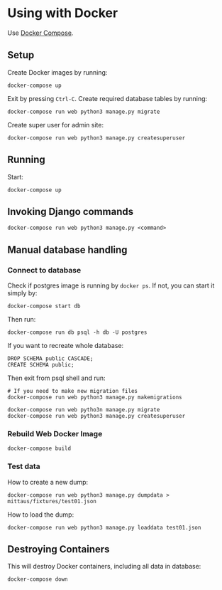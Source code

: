 # Using with Docker

Use [Docker Compose][1].

## Setup

Create Docker images by running:

    docker-compose up

Exit by pressing `Ctrl-C`. Create required database tables by running:

    docker-compose run web python3 manage.py migrate

Create super user for admin site:

    docker-compose run web python3 manage.py createsuperuser

## Running

Start:

    docker-compose up

## Invoking Django commands

    docker-compose run web python3 manage.py <command>

## Manual database handling

### Connect to database

Check if postgres image is running by `docker ps`. If not, you can start it simply by:

    docker-compose start db

Then run:

    docker-compose run db psql -h db -U postgres

If you want to recreate whole database:

    DROP SCHEMA public CASCADE;
    CREATE SCHEMA public;

Then exit from psql shell and run:

    # If you need to make new migration files
    docker-compose run web python3 manage.py makemigrations

    docker-compose run web pytho3n manage.py migrate
    docker-compose run web python3 manage.py createsuperuser

### Rebuild Web Docker Image

    docker-compose build

### Test data

How to create a new dump:

    docker-compose run web python3 manage.py dumpdata > mittaus/fixtures/test01.json

How to load the dump:

    docker-compose run web python3 manage.py loaddata test01.json

## Destroying Containers

This will destroy Docker containers, including all data in database:

    docker-compose down

[1]: https://docs.docker.com/compose/

